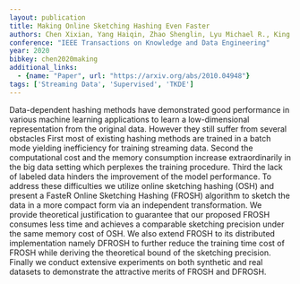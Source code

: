 ```yaml
---
layout: publication
title: Making Online Sketching Hashing Even Faster
authors: Chen Xixian, Yang Haiqin, Zhao Shenglin, Lyu Michael R., King Irwin
conference: "IEEE Transactions on Knowledge and Data Engineering"
year: 2020
bibkey: chen2020making
additional_links:
  - {name: "Paper", url: "https://arxiv.org/abs/2010.04948"}
tags: ['Streaming Data', 'Supervised', 'TKDE']
---
```

Data-dependent hashing methods have demonstrated good performance in various machine learning applications to learn a low-dimensional representation from the original data. However they still suffer from several obstacles First most of existing hashing methods are trained in a batch mode yielding inefficiency for training streaming data. Second the computational cost and the memory consumption increase extraordinarily in the big data setting which perplexes the training procedure. Third the lack of labeled data hinders the improvement of the model performance. To address these difficulties we utilize online sketching hashing (OSH) and present a FasteR Online Sketching Hashing (FROSH) algorithm to sketch the data in a more compact form via an independent transformation. We provide theoretical justification to guarantee that our proposed FROSH consumes less time and achieves a comparable sketching precision under the same memory cost of OSH. We also extend FROSH to its distributed implementation namely DFROSH to further reduce the training time cost of FROSH while deriving the theoretical bound of the sketching precision. Finally we conduct extensive experiments on both synthetic and real datasets to demonstrate the attractive merits of FROSH and DFROSH.
